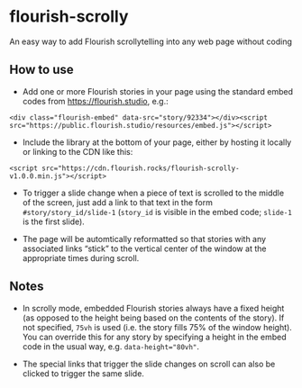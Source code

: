 # flourish-scrolly
An easy way to add Flourish scrollytelling into any web page without coding

## How to use
* Add one or more Flourish stories in your page using the standard embed codes from https://flourish.studio, e.g.:

```
<div class="flourish-embed" data-src="story/92334"></div><script src="https://public.flourish.studio/resources/embed.js"></script>
```

* Include the library at the bottom of your page, either by hosting it locally or linking to the CDN like this:

```
<script src="https://cdn.flourish.rocks/flourish-scrolly-v1.0.0.min.js"></script>
```

* To trigger a slide change when a piece of text is scrolled to the middle of the screen, just add a link to  that text in the form `#story/story_id/slide-1` (`story_id` is visible in the embed code; `slide-1` is the first slide).

* The page will be automtically reformatted so that stories with any associated links “stick” to the vertical center of the window at the appropriate times during scroll.

## Notes

* In scrolly mode, embedded Flourish stories always have a fixed height (as opposed to the height being based on the contents of the story). If not specified, `75vh` is used (i.e. the story fills 75% of the window height). You can override this for any story by specifying a height in the embed code in the usual way, e.g. `data-height="80vh"`.

* The special links that trigger the slide changes on scroll can also be clicked to trigger the same slide.